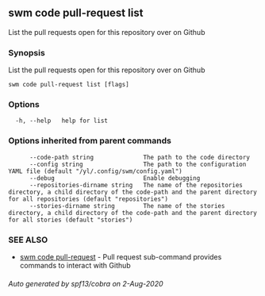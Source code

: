 ## swm code pull-request list

List the pull requests open for this repository over on Github

### Synopsis

List the pull requests open for this repository over on Github

```
swm code pull-request list [flags]
```

### Options

```
  -h, --help   help for list
```

### Options inherited from parent commands

```
      --code-path string              The path to the code directory
      --config string                 The path to the configuration YAML file (default "/yl/.config/swm/config.yaml")
      --debug                         Enable debugging
      --repositories-dirname string   The name of the repositories directory, a child directory of the code-path and the parent directory for all repositories (default "repositories")
      --stories-dirname string        The name of the stories directory, a child directory of the code-path and the parent directory for all stories (default "stories")
```

### SEE ALSO

* [swm code pull-request](swm_code_pull-request.md)	 - Pull request sub-command provides commands to interact with Github

###### Auto generated by spf13/cobra on 2-Aug-2020
